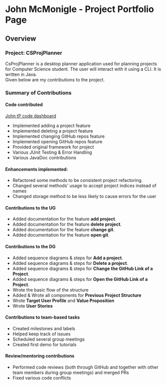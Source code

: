 # John McMonigle - Project Portfolio Page

## Overview

### Project: CSProjPlanner
CsProjPlanner is a desktop planner application used for planning projects for Computer Science student. The user will interact with it using a CLI. It is written in Java.  
Given below are my contributions to the project.

### Summary of Contributions
#### Code contributed
[John tP code dashboard](https://nus-cs2113-ay2122s2.github.io/tp-dashboard/?search=johnmcmonigle&breakdown=true&sort=groupTitle&sortWithin=title&since=2022-02-18&timeframe=commit&mergegroup=&groupSelect=groupByRepos&checkedFileTypes=docs~functional-code~test-code~other)
* Implemented adding a project feature
* Implemented deleting a project feature
* Implemented changing GitHub repos feature
* Implemented opening GitHub repos feature
* Provided original framework for project
* Various JUnit Testing & Error Handling
* Various JavaDoc contributions

#### Enhancements implemented:
* Refactored some methods to be consistent project refactoring.
* Changed several methods' usage to accept project indices instead of names
* Changed storage method to be less likely to cause errors for the user 

#### Contributions to the UG
* Added documentation for the feature **add project**.
* Added documentation for the feature **delete project**.
* Added documentation for the feature **change git**.
* Added documentation for the feature **open git**.

#### Contributions to the DG
* Added sequence diagrams & steps for **Add a project**.
* Added sequence diagrams & steps for **Delete a project**.
* Added sequence diagrams & steps for **Change the GitHub Link of a Project**.
* Added sequence diagrams & steps for **Open the GitHub Link of a Project**.
* Wrote the basic flow of the structure
* Added & Wrote all components for **Previous Project Structure**
* Wrote **Target User Profile** and **Value Proposition**
* Wrote **User Stories**

#### Contributions to team-based tasks
* Created milestones and labels
* Helped keep track of issues
* Scheduled several group meetings
* Created first demo for tutorials

#### Review/mentoring contributions
* Performed code reviews (both through GitHub and together with other team members during group meetings) and merged PRs
* Fixed various code conflicts